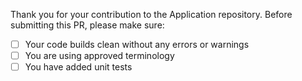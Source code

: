 Thank you for your contribution to the Application repository. 
Before submitting this PR, please make sure:

- [ ] Your code builds clean without any errors or warnings
- [ ] You are using approved terminology
- [ ] You have added unit tests
